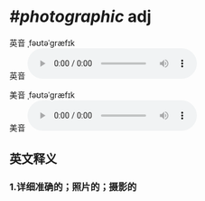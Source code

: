 # ***\#photographic*** adj
英音 ˌfəʊtəˈɡræfɪk  
英音
<audio src="./media/photographic1_AAC.aac" controls="controls"></audio>

美音 ˌfəʊtəˈɡræfɪk  
美音
<audio src="./media/photographic2_AAC.aac" controls="controls"></audio>



  

英文释义
---
### 1.**详细准确的；照片的；摄影的**  


